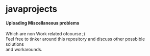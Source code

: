 # javaprojects
<h4>Uploading Miscellaneous problems</h4>
Which are non Work related ofcourse ;)</br>
Feel free to tinker around this repository and discuss other possbible solutions </br>
and workarounds.
